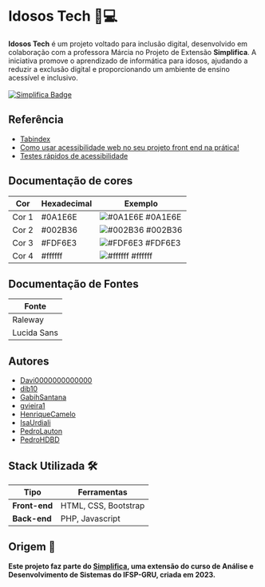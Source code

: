 # Idosos Tech 👵💻 
**Idosos Tech** é um projeto voltado para inclusão digital, desenvolvido em colaboração com a professora Márcia no Projeto de Extensão **Simplifica**. A iniciativa promove o aprendizado de informática para idosos, ajudando a reduzir a exclusão digital e proporcionando um ambiente de ensino acessível e inclusivo.<br><br>
[![Simplifica Badge](https://imgur.com/pZcw9GP.png)](https://simplifica.gru.br/simplifica/#top)
## Referência

 - [Tabindex](https://developer.mozilla.org/en-US/docs/Web/HTML/Global_attributes/tabindex)
 - [Como usar acessibilidade web no seu projeto front end na prática!](https://www.youtube.com/watch?v=zWARLxSSDHI)
 - [Testes rápidos de acessibilidade](https://mwpt.com.br/10-testes-rapidos-de-acessibilidade-para-fazer-em-sites-e-aplicativos/)

## Documentação de cores

| Cor               | Hexadecimal                                                | Exemplo                                                     |
| ----------------- | ---------------------------------------------------------- | ----------------------------------------------------------- |
| Cor 1             | #0A1E6E                                                   | ![#0A1E6E](https://via.placeholder.com/30/0A1E6E/000000?text=+) #0A1E6E |
| Cor 2             | #002B36                                                   | ![#002B36](https://via.placeholder.com/30/002B36/ffffff?text=+) #002B36 |
| Cor 3             | #FDF6E3                                                   | ![#FDF6E3](https://via.placeholder.com/30/FDF6E3/000000?text=+) #FDF6E3 |
| Cor 4             | #ffffff                                                   | ![#ffffff](https://via.placeholder.com/30/ffffff/000000?text=+) #ffffff |

## Documentação de Fontes

| Fonte            |                                                                                         
| ---------------- | 
| Raleway          | 
| Lucida Sans      |
## Autores

- [Davi0000000000000](https://github.com/Davi0000000000000)
- [dib10](https://www.github.com/dib10)
- [GabihSantana](https://www.github.com/GabihSantana)
- [gvieira1](https://www.github.com/gvieira1)
- [HenriqueCamelo](https://www.github.com/HenriqueCamelo)
- [IsaUrdiali](https://www.github.com/IsaUrdiali)
- [PedroLauton](https://www.github.com/PedroLauton)
- [PedroHDBD](https://github.com/PedroHDBD)  

## Stack Utilizada 🛠

| Tipo       | Ferramentas                          |
| ---------- | ------------------------------------ |
| **Front-end** | HTML, CSS, Bootstrap               |
| **Back-end**  | PHP, Javascript                    |

## Origem 🏫
**Este projeto faz parte do [Simplifica](https://simplifica.gru.br/simplifica/#top), uma extensão do curso de Análise e Desenvolvimento de Sistemas do IFSP-GRU, criada em 2023.**
